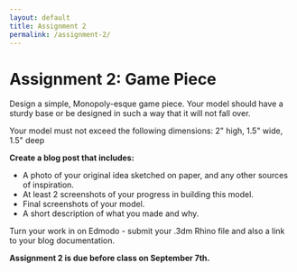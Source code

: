 ```yaml
---
layout: default
title: Assignment 2
permalink: /assignment-2/
---
```


# Assignment 2: Game Piece

Design a simple, Monopoly-esque game piece. Your model should have a sturdy base or be designed in such a way that it will not fall over.

Your model must not exceed the following dimensions: 2" high, 1.5" wide, 1.5" deep

**Create a blog post that includes:**

+ A photo of your original idea sketched on paper, and any other sources of inspiration.
+ At least 2 screenshots of your progress in building this model.
+ Final screenshots of your model.
+ A short description of what you made and why.

Turn your work in on Edmodo - submit your .3dm Rhino file and also a link to your blog documentation.

**Assignment 2 is due before class on September 7th.**
